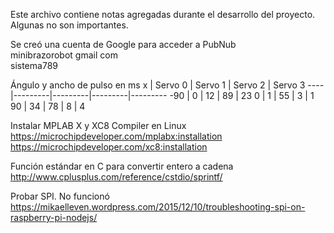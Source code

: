 Este archivo contiene notas agregadas durante el desarrollo del proyecto. Algunas no son importantes.

Se creó una cuenta de Google para acceder a PubNub  
minibrazorobot gmail com  
sistema789  

Ángulo y ancho de pulso en ms
x   | Servo 0 | Servo 1 | Servo 2 | Servo 3
----|---------|---------|---------|---------
-90 |   0     | 12      | 89      | 23
  0 |   1     | 55      | 3       | 1
 90 |   34    | 78      | 8       | 4

Instalar MPLAB X y XC8 Compiler en Linux  
https://microchipdeveloper.com/mplabx:installation  
https://microchipdeveloper.com/xc8:installation  

Función estándar en C para convertir entero a cadena  
http://www.cplusplus.com/reference/cstdio/sprintf/  

Probar SPI. No funcionó  
https://mikaelleven.wordpress.com/2015/12/10/troubleshooting-spi-on-raspberry-pi-nodejs/  

